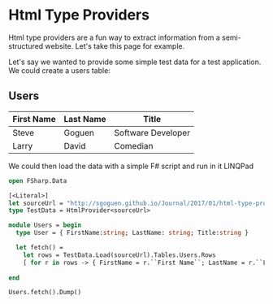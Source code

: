 # Html Type Providers

Html type providers are a fun way to extract information from a semi-structured website.  Let's take this page for example.

Let's say we wanted to provide some simple test data for a test application.  We could create a users table:

## Users

First Name | Last Name | Title
-----------|-----------|-------
Steve      | Goguen    | Software Developer
Larry      | David     | Comedian

We could then load the data with a simple F# script and run in it LINQPad

```ocaml
open FSharp.Data

[<Literal>]
let sourceUrl = "http://sgoguen.github.io/Journal/2017/01/html-type-providers.html"
type TestData = HtmlProvider<sourceUrl>

module Users = begin
  type User = { FirstName:string; LastName: string; Title:string }

  let fetch() = 
    let rows = TestData.Load(sourceUrl).Tables.Users.Rows
    [ for r in rows -> { FirstName = r.``First Name``; LastName = r.``Last Name``; Title = r.Title } ]
    
end

Users.fetch().Dump()
```
